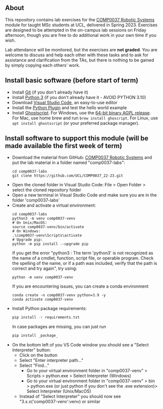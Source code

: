 ## About

This repository contains lab exercises for the [COMP0037 Robotic Systems](https://moodle.ucl.ac.uk/course/view.php?id=30085&section=0) module for taught MSc students at UCL, delivered in Spring 2023. Exercises are designed to be attempted in the on-campus lab sessions on Friday afternoon, though you are free to do additional work in your own time if you wish.

Lab attendance will be monitored, but the exercises are **not graded**. You are welcome to discuss and help each other with these tasks and to ask for assistance and clarification from the TAs, but there is nothing to be gained by simply copying each others' work.

## Install basic software (before start of term)

* Install [Git](https://git-scm.com) (if you don't already have it)
* Install [Python 3](https://www.python.org/downloads/) (if you don't already have it - AVOID PYTHON 3.10) 
* Download [Visual Studio Code](https://code.visualstudio.com/), an easy-to-use editor
* Install the [Python Plugin](https://code.visualstudio.com/docs/python/python-tutorial/) and test the hello world example
* Install [Ghostscript](https://ghostscript.com/index.html). For Windows, use the [64-bit binary AGPL release](https://ghostscript.com/releases/gsdnld.html). For Mac, use home brew and run ``brew install ghoscript``. For Linux, use ``apt install ghostscript`` (or your preferred package manager).

## Install software to support this module (will be made available the first week of term)

* Download the material from GitHub: [COMP0037 Robotic Systems](https://github.com/UCL/COMP0037_22-23) and put the lab material in a folder named "comp0037-labs":
    ```
    cd comp0037-labs
    git clone https://github.com/UCL/COMP0037_22-23.git
    ```
* Open the cloned folder in Visual Studio Code: File > Open Folder > select the cloned repository folder
* Open a new terminal in Visual Studio Code and make sure you are in the folder 'comp0037-labs'
* Create and activate a virtual environment:
    ```
    cd comp0037-labs
    python3 -m venv comp0037-venv
    # On Unix/MacOS:
    source comp0037-venv/bin/activate
    # On Windows:
    .\comp0037-venv\Scripts\activate
    # Upgrade pip:
    python -m pip install --upgrade pip
    ```
     If you get the error "python3 : The term 'python3' is not recognized as the name of a cmdlet, function, script file, or operable program. Check the spelling of the name, or if a path was included, verify that the path is correct and try again", try using:
    ```
    python -m venv comp0037-venv
    ```
    If you are encountering issues, you can create a conda environment
    ```
    conda create -n comp0037-venv python=3.9 -y
    conda activate comp0037-venv
    ```
* Install Python package requirements:
    ```sh
    pip install -r requirements.txt
    ```
    In case packages are missing, you can just run
    ```sh
    pip install _package_
    ```
* On the bottom left of you VS Code window you should see a "Select Interpreter" button:
    * Click on the button
    * Select "Enter interpreter path..."
    * Select "Find..."
        * Go to your virtual environment folder in "comp0037-venv" > Scripts > python.exe > Select Interpreter (Windows) 
        * Go to your virtual environment folder in "comp0037-venv" > bin > python.exe (or just python if you don't see the .exe extension)> Select Interpreter (Unix/MacOS) 
    * Instead of "Select Interpreter" you should now see "3.x.x('comp0037-venv':venv) or similar
